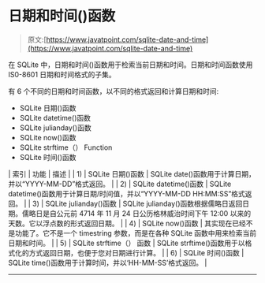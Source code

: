 # 日期和时间()函数

> 原文:[https://www.javatpoint.com/sqlite-date-and-time](https://www.javatpoint.com/sqlite-date-and-time)

在 SQLite 中，日期和时间()函数用于检索当前日期和时间。日期和时间函数使用 IS0-8601 日期和时间格式的子集。

有 6 个不同的日期和时间函数，以不同的格式返回和计算日期和时间:

*   SQLite 日期()函数
*   SQLite datetime()函数
*   SQLite julianday()函数
*   SQLite now()函数
*   SQLite strftime（） Function
*   SQLite 时间()函数

| 索引 | 功能 | 描述 |
| 1) | SQLite 日期()函数 | SQLite date()函数用于计算日期，并以“YYYY-MM-DD”格式返回。 |
| 2) | SQLite datetime()函数 | SQLite datetime()函数用于计算日期/时间值，并以“YYYY-MM-DD HH:MM:SS”格式返回。 |
| 3) | SQLite julianday()函数 | SQLite julianday()函数根据儒略日返回日期。儒略日是自公元前 4714 年 11 月 24 日公历格林威治时间下午 12:00 以来的天数。它以浮点数的形式返回日期。 |
| 4) | SQLite now()函数 | 其实现在已经不是功能了。它不是一个 timestring 参数，而是在各种 SQLite 函数中用来检索当前日期和时间。 |
| 5) | SQLite strftime（） 函数 | SQLite strftime()函数用于以格式化的方式返回日期，也便于您对日期进行计算。 |
| 6) | SQLite 时间()函数 | SQLite time()函数用于计算时间，并以‘HH-MM-SS’格式返回。 |

* * *
